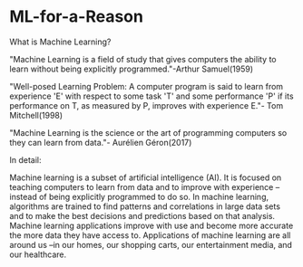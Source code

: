 # ML-for-a-Reason



What is Machine Learning?

"Machine Learning is a field of study that gives computers the ability to learn without being explicitly programmed."-Arthur Samuel(1959)

"Well-posed Learning Problem: A computer program is said to learn from experience 'E' with respect to some task 'T' and some performance 'P' if its performance on T, as measured by P, improves with experience E."- Tom Mitchell(1998)

"Machine Learning is the science or the art of programming computers so they can learn from data."- Aurélien Géron(2017)

In detail:

Machine learning is a subset of artificial intelligence (AI). It is focused on teaching computers to learn from data and to improve with experience – instead of being explicitly programmed to do so. In machine learning, algorithms are trained to find patterns and correlations in large data sets and to make the best decisions and predictions based on that analysis. Machine learning applications improve with use and become more accurate the more data they have access to. Applications of machine learning are all around us –in our homes, our shopping carts, our entertainment media, and our healthcare.
